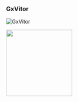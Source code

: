 ### GxVitor

![GxVitor](https://github-readme-stats.vercel.app/api?username=gxvitor&show_icons=true&theme=github_dark)

<img height="180em" src="https://github-readme-stats.vercel.app/api/top-langs/?username=gxvitor&layout=compact&langs_count=10&theme=github_dark"/>



